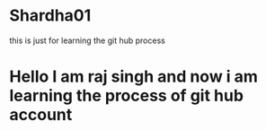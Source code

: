 # Shardha01
this is just for learning the git hub process
<h1>Hello I am raj singh and now i am learning the process of git hub account </h1>
